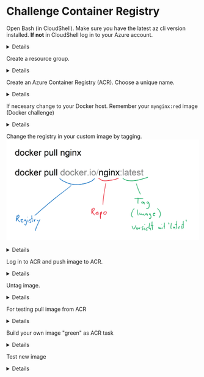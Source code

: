 # Challenge Container Registry 

Open Bash (in CloudShell). Make sure you have the latest az cli version installed. **If not** in CloudShell log in to your Azure account.
<details>

```bash
az --version | grep ^azure-cli

az login
az account list --all -o table
```
</details>


Create a resource group.
<details>

```bash
rgName='acr-RG'
location='westeurope'
az group create --name $rgName --location $location
```
</details>

Create an Azure Container Registry (ACR). Choose a unique name.
<details>

```bash
acrName='foo123'
az acr check-name --name $acrName
az acr create --name $acrName --sku Basic --location $location --resource-group $rgName --admin-enabled true
az acr list -o table
loginServer=$(az acr show --name $acrName --query 'loginServer' -o tsv)
userName=$acrName
password=$(az acr credential show --name $acrName --query 'passwords[0].value' -o tsv)
```
</details>


If necesary change to your Docker host. Remember your `mynginx:red` image (Docker challenge)
<details>

```bash
docker image ls mynginx:red
```
</details>


Change the registry in your custom image by tagging.
![Tagging Docker Images](img\ImageNomenklatur.png)
<details>

```bash
# Registry /Repo :Image (=Tag)
# --------  ----  ------------
#           nginx
# docker.io/nginx
# docker.io/nginx:latest
# docker.io/nginx:1.16.0

docker tag mynginx:red $loginServer/mynginx:red
docker image ls
```
</details>


Log in to ACR and push image to ACR.
<details>

```bash
az acr login --name $acrName --username $userName --password $password
docker push $loginServer/mynginx:red
az acr repository list --name $acrName
az acr repository show --name $acrName --image mynginx:red
```
</details>



Untag image.
<details>

```bash
docker rmi $loginServer/mynginx:red
```
</details>


For testing pull image from ACR
<details>

```bash
docker run --rm --name redAcr -d -p 80:80 $loginServer/mynginx:red
docker ps

```
</details>


Build your own image "green" as ACR task

<details>

```bash
cd Docker
sed -i '' -e 's/red/green/g' index.html

az acr build --registry $acrName --image mynginx:green .
az acr repository show-tags --name $acrName --repository mynginx --detail -o table
az acr repository show --name $acrName --image mynginx:green

```
</details>


Test new image
<details>

```bash
docker run --rm --name greenAcr -d -p 81:80 $loginServer/mynginx:green 
```
</details>